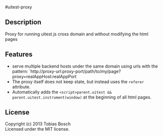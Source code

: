 #uitest-proxy

## Description
Proxy for running uitest.js cross domain and without modifying the html pages

## Features

* serve multiple backend hosts under the same domain using urls with the pattern: `http://proxy-url:proxy-port/path/to/my/page?proxy=realAppHost:realAppPort
* The proxy itself does not keep state, but instead uses the `referer` attribute.
* Automatically adds the `<script>parent.uitest && parent.uitest.instrument(window)` at the beginning of all html pages.

## License
Copyright (c) 2013 Tobias Bosch  
Licensed under the MIT license.

